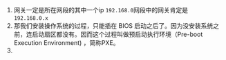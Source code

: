 1. 网关一定是所在网段的其中一个ip `192.168.0`网段中的网关肯定是`192.168.0.x`    
1. 那我们安装操作系统的过程，只能插在 BIOS 启动之后了。因为没安装系统之前，连启动扇区都没有。因而这个过程叫做预启动执行环境（Pre-boot Execution Environment)
，简称PXE。     
1. 
